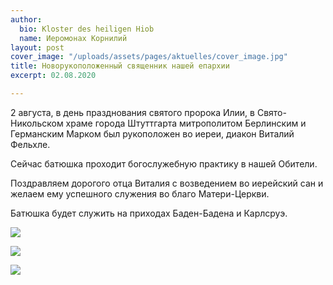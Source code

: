 ```yaml
---
author:
  bio: Kloster des heiligen Hiob
  name: Иеромонах Корнилий
layout: post
cover_image: "/uploads/assets/pages/aktuelles/cover_image.jpg"
title: Новорукоположенный священник нашей епархии
excerpt: 02.08.2020

---
```

2 августа, в день празднования святого пророка Илии, в Свято-Никольском храме города Штуттгарта митрополитом Берлинским и Германским Марком был рукоположен во иереи, диакон Виталий Фельхле.

Сейчас батюшка проходит богослужебную практику в нашей Обители.

Поздравляем дорогого отца Виталия с возведением во иерейский сан и желаем ему успешного служения во благо Матери-Церкви.

Батюшка будет служить на приходах Баден-Бадена и Карлсруэ.

![](https://res.cloudinary.com/hiobmon/image/upload/v1597749258/media/2020/98b12d1f-d549-42a8-8a20-639b931f2e4d_f4f9tr.jpg)

![](https://res.cloudinary.com/hiobmon/image/upload/v1597749276/media/2020/69962e25-1f39-4f16-aca7-78cb24c83d29_vxc8ef.jpg)

![](https://res.cloudinary.com/hiobmon/image/upload/v1597749396/media/2020/IMG_2228_psny2n.jpg)